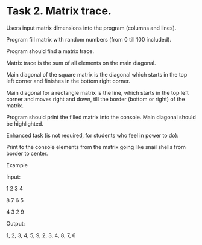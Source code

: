 # Task 2. Matrix trace.

Users input matrix dimensions into the program (columns and lines).

Program fill matrix with random numbers (from 0 till 100 included).



Program should find a matrix trace.

Matrix trace is the sum of all elements on the main diagonal.

Main diagonal of the square matrix is the diagonal which starts in the top left corner and finishes in the bottom right corner.

Main diagonal for a rectangle matrix is the line, which starts in the top left corner and moves right and down, till the border (bottom or right) of the matrix.


Program should print the filled matrix into the console. Main diagonal should be highlighted.





Enhanced task (is not required, for students who feel in power to do):

Print to the console elements from the matrix going like snail shells from border to center.

Example

Input:

1 2 3 4

8 7 6 5

4 3 2 9

Output:

1, 2, 3, 4, 5, 9, 2, 3, 4, 8, 7, 6

